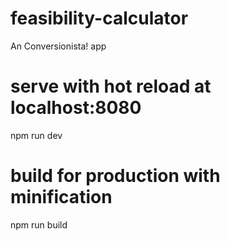 # feasibility-calculator
An Conversionista! app

# serve with hot reload at localhost:8080
npm run dev

# build for production with minification
npm run build